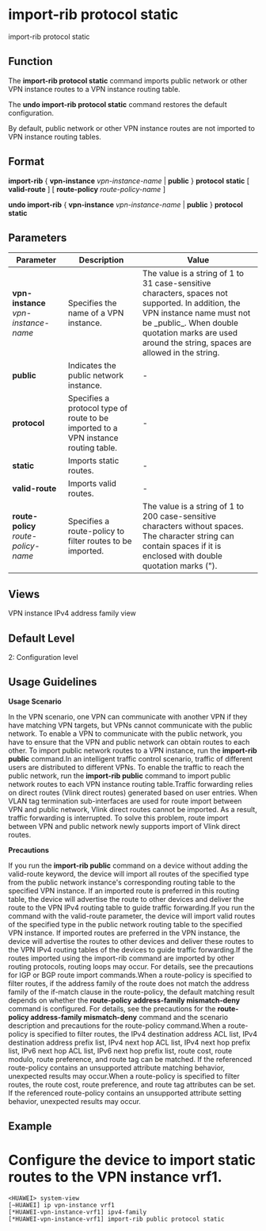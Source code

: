 import-rib protocol static
==========================

import-rib protocol static

Function
--------



The **import-rib protocol static** command imports public network or other VPN instance routes to a VPN instance routing table.

The **undo import-rib protocol static** command restores the default configuration.



By default, public network or other VPN instance routes are not imported to VPN instance routing tables.


Format
------

**import-rib** { **vpn-instance** *vpn-instance-name* | **public** } **protocol** **static** [ **valid-route** ] [ **route-policy** *route-policy-name* ]

**undo import-rib** { **vpn-instance** *vpn-instance-name* | **public** } **protocol** **static**


Parameters
----------

| Parameter | Description | Value |
| --- | --- | --- |
| **vpn-instance** *vpn-instance-name* | Specifies the name of a VPN instance. | The value is a string of 1 to 31 case-sensitive characters, spaces not supported. In addition, the VPN instance name must not be \_public\_. When double quotation marks are used around the string, spaces are allowed in the string. |
| **public** | Indicates the public network instance. | - |
| **protocol** | Specifies a protocol type of route to be imported to a VPN instance routing table. | - |
| **static** | Imports static routes. | - |
| **valid-route** | Imports valid routes. | - |
| **route-policy** *route-policy-name* | Specifies a route-policy to filter routes to be imported. | The value is a string of 1 to 200 case-sensitive characters without spaces. The character string can contain spaces if it is enclosed with double quotation marks ("). |



Views
-----

VPN instance IPv4 address family view


Default Level
-------------

2: Configuration level


Usage Guidelines
----------------

**Usage Scenario**

In the VPN scenario, one VPN can communicate with another VPN if they have matching VPN targets, but VPNs cannot communicate with the public network. To enable a VPN to communicate with the public network, you have to ensure that the VPN and public network can obtain routes to each other. To import public network routes to a VPN instance, run the **import-rib public** command.In an intelligent traffic control scenario, traffic of different users are distributed to different VPNs. To enable the traffic to reach the public network, run the **import-rib public** command to import public network routes to each VPN instance routing table.Traffic forwarding relies on direct routes (Vlink direct routes) generated based on user entries. When VLAN tag termination sub-interfaces are used for route import between VPN and public network, Vlink direct routes cannot be imported. As a result, traffic forwarding is interrupted. To solve this problem, route import between VPN and public network newly supports import of Vlink direct routes.

**Precautions**



If you run the **import-rib public** command on a device without adding the valid-route keyword, the device will import all routes of the specified type from the public network instance's corresponding routing table to the specified VPN instance. If an imported route is preferred in this routing table, the device will advertise the route to other devices and deliver the route to the VPN IPv4 routing table to guide traffic forwarding.If you run the command with the valid-route parameter, the device will import valid routes of the specified type in the public network routing table to the specified VPN instance. If imported routes are preferred in the VPN instance, the device will advertise the routes to other devices and deliver these routes to the VPN IPv4 routing tables of the devices to guide traffic forwarding.If the routes imported using the import-rib command are imported by other routing protocols, routing loops may occur. For details, see the precautions for IGP or BGP route import commands.When a route-policy is specified to filter routes, if the address family of the route does not match the address family of the if-match clause in the route-policy, the default matching result depends on whether the **route-policy address-family mismatch-deny** command is configured. For details, see the precautions for the **route-policy address-family mismatch-deny** command and the scenario description and precautions for the route-policy command.When a route-policy is specified to filter routes, the IPv4 destination address ACL list, IPv4 destination address prefix list, IPv4 next hop ACL list, IPv4 next hop prefix list, IPv6 next hop ACL list, IPv6 next hop prefix list, route cost, route modulo, route preference, and route tag can be matched. If the referenced route-policy contains an unsupported attribute matching behavior, unexpected results may occur.When a route-policy is specified to filter routes, the route cost, route preference, and route tag attributes can be set. If the referenced route-policy contains an unsupported attribute setting behavior, unexpected results may occur.




Example
-------

# Configure the device to import static routes to the VPN instance vrf1.
```
<HUAWEI> system-view
[~HUAWEI] ip vpn-instance vrf1
[*HUAWEI-vpn-instance-vrf1] ipv4-family
[*HUAWEI-vpn-instance-vrf1] import-rib public protocol static

```
